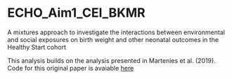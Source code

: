 # ECHO_Aim1_CEI_BKMR
A mixtures approach to investigate the interactions between environmental and social exposures on birth weight and other neonatal outcomes in the Healthy Start cohort

This analysis builds on the analysis presented in Martenies et al. (2019). Code for this original paper is avaiable [here](https://github.com/smartenies/ECHO_Aim1_CEI)
